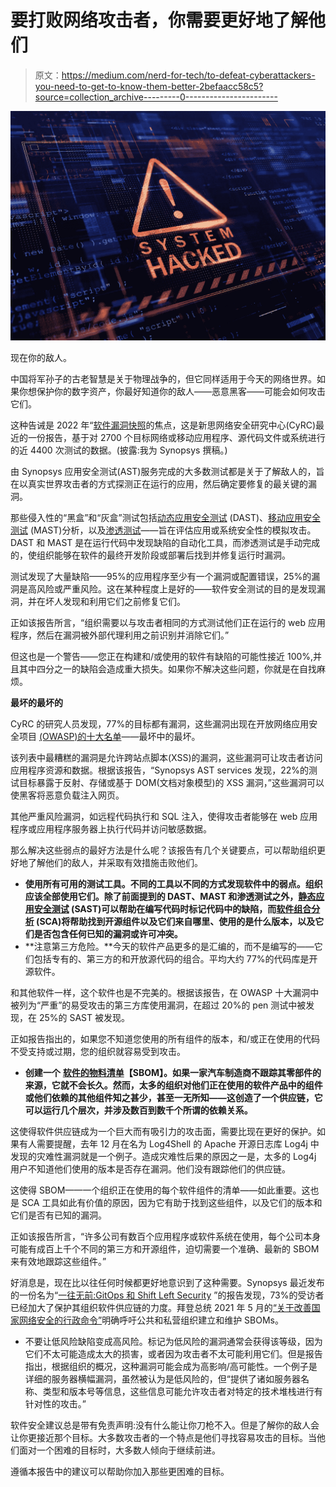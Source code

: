 # 要打败网络攻击者，你需要更好地了解他们

> 原文：<https://medium.com/nerd-for-tech/to-defeat-cyberattackers-you-need-to-get-to-know-them-better-2befaacc58c5?source=collection_archive---------0----------------------->

![](img/389435ba62133ec6772be77137daad38.png)

现在你的敌人。

中国将军孙子的古老智慧是关于物理战争的，但它同样适用于今天的网络世界。如果你想保护你的数字资产，你最好知道你的敌人——恶意黑客——可能会如何攻击它们。

这种告诫是 2022 年“[软件漏洞快照](https://www.synopsys.com/blogs/software-security/software-vulnerability-snapshot-report-findings/?cmp=pr-sig&utm_medium=referral)的焦点，这是新思网络安全研究中心(CyRC)最近的一份报告，基于对 2700 个目标网络或移动应用程序、源代码文件或系统进行的近 4400 次测试的数据。(披露:我为 Synopsys 撰稿。)

由 Synopsys 应用安全测试(AST)服务完成的大多数测试都是关于了解敌人的，旨在以真实世界攻击者的方式探测正在运行的应用，然后确定要修复的最关键的漏洞。

那些侵入性的“黑盒”和“灰盒”测试包括[动态应用安全测试](https://www.synopsys.com/software-integrity/security-testing/dast.html?cmp=pr-sig&utm_medium=referral) (DAST)、[移动应用安全测试](https://www.synopsys.com/software-integrity/application-security-testing-services/mobile-application-security-testing.html?cmp=pr-sig&utm_medium=referral) (MAST)分析，以及[渗透测试](https://www.synopsys.com/software-integrity/application-security-testing-services/penetration-testing.html?cmp=pr-sig&utm_medium=referral)——旨在评估应用或系统安全性的模拟攻击。DAST 和 MAST 是在运行代码中发现缺陷的自动化工具，而渗透测试是手动完成的，使组织能够在软件的最终开发阶段或部署后找到并修复运行时漏洞。

测试发现了大量缺陷——95%的应用程序至少有一个漏洞或配置错误，25%的漏洞是高风险或严重风险。这在某种程度上是好的——软件安全测试的目的是发现漏洞，并在坏人发现和利用它们之前修复它们。

正如该报告所言，“组织需要以与攻击者相同的方式测试他们正在运行的 web 应用程序，然后在漏洞被外部代理利用之前识别并消除它们。”

但这也是一个警告——您正在构建和/或使用的软件有缺陷的可能性接近 100%,并且其中四分之一的缺陷会造成重大损失。如果你不解决这些问题，你就是在自找麻烦。

**最坏的最坏的**

CyRC 的研究人员发现，77%的目标都有漏洞，这些漏洞出现在开放网络应用安全项目 [(OWASP)的十大名单](https://owasp.org/www-project-top-ten/)——最坏中的最坏。

该列表中最糟糕的漏洞是允许跨站点脚本(XSS)的漏洞，这些漏洞可让攻击者访问应用程序资源和数据。根据该报告，“Synopsys AST services 发现，22%的测试目标暴露于反射、存储或基于 DOM(文档对象模型)的 XSS 漏洞，”这些漏洞可以使黑客将恶意负载注入网页。

其他严重风险漏洞，如远程代码执行和 SQL 注入，使得攻击者能够在 web 应用程序或应用程序服务器上执行代码并访问敏感数据。

那么解决这些弱点的最好方法是什么呢？该报告有几个关键要点，可以帮助组织更好地了解他们的敌人，并采取有效措施击败他们。

*   **使用所有可用的测试工具。不同的工具以不同的方式发现软件中的弱点。组织应该全部使用它们。除了前面提到的 DAST、MAST 和渗透测试之外，[静态应用安全测试](https://www.synopsys.com/software-integrity/security-testing/static-analysis-sast.html?cmp=pr-sig&utm_medium=referral) (SAST)可以帮助在编写代码时标记代码中的缺陷，而[软件组合分析](https://www.synopsys.com/software-integrity/security-testing/software-composition-analysis.html?cmp=pr-sig&utm_medium=referral) (SCA)将帮助找到开源组件以及它们来自哪里、使用的是什么版本，以及它们是否包含任何已知的漏洞或许可冲突。**
*   **注意第三方危险。**今天的软件产品更多的是汇编的，而不是编写的——它们包括专有的、第三方的和开放源代码的组合。平均大约 77%的代码库是开源软件。

和其他软件一样，这个软件也是不完美的。根据该报告，在 OWASP 十大漏洞中被列为“严重”的易受攻击的第三方库使用漏洞，在超过 20%的 pen 测试中被发现，在 25%的 SAST 被发现。

正如报告指出的，如果您不知道您使用的所有组件的版本，和/或正在使用的代码不受支持或过期，您的组织就容易受到攻击。

*   **创建一个** [**软件的物料清单**](https://www.synopsys.com/blogs/software-security/building-sbom-with-black-duck/?cmp=pr-sig&utm_medium=referral)**【SBOM】。如果一家汽车制造商不跟踪其零部件的来源，它就不会长久。然而，太多的组织对他们正在使用的软件产品中的组件或他们依赖的其他组件知之甚少，甚至一无所知——这创造了一个供应链，它可以运行几个层次，并涉及数百到数千个所谓的依赖关系。**

这使得软件供应链成为一个巨大而有吸引力的攻击面，需要比现在更好的保护。如果有人需要提醒，去年 12 月在名为 Log4Shell 的 Apache 开源日志库 Log4j 中发现的灾难性漏洞就是一个例子。造成灾难性后果的原因之一是，太多的 Log4j 用户不知道他们使用的版本是否存在漏洞。他们没有跟踪他们的供应链。

这使得 SBOM——一个组织正在使用的每个软件组件的清单——如此重要。这也是 SCA 工具如此有价值的原因，因为它有助于找到这些组件，以及它们的版本和它们是否有已知的漏洞。

正如该报告所言，“许多公司有数百个应用程序或软件系统在使用，每个公司本身可能有成百上千个不同的第三方和开源组件，迫切需要一个准确、最新的 SBOM 来有效地跟踪这些组件。”

好消息是，现在比以往任何时候都更好地意识到了这种需要。Synopsys 最近发布的一份名为“[一往无前:GitOps 和 Shift Left Security](https://www.synopsys.com/software-integrity/resources/analyst-reports/gitops-and-shift-left-security.html) ”的报告发现，73%的受访者已经加大了保护其组织软件供应链的力度。拜登总统 2021 年 5 月的[“关于改善国家网络安全的行政命令”](https://www.whitehouse.gov/briefing-room/presidential-actions/2021/05/12/executive-order-on-improving-the-nations-cybersecurity/)明确呼吁公共和私营组织建立和维护 SBOMs。

*   不要让低风险缺陷变成高风险。标记为低风险的漏洞通常会获得该等级，因为它们不太可能造成太大的损害，或者因为攻击者不太可能利用它们。但是报告指出，根据组织的概况，这种漏洞可能会成为高影响/高可能性。一个例子是详细的服务器横幅漏洞，虽然被认为是低风险的，但“提供了诸如服务器名称、类型和版本号等信息，这些信息可能允许攻击者对特定的技术堆栈进行有针对性的攻击。”

软件安全建议总是带有免责声明:没有什么能让你刀枪不入。但是了解你的敌人会让你更接近那个目标。大多数攻击者的一个特点是他们寻找容易攻击的目标。当他们面对一个困难的目标时，大多数人倾向于继续前进。

遵循本报告中的建议可以帮助你加入那些更困难的目标。